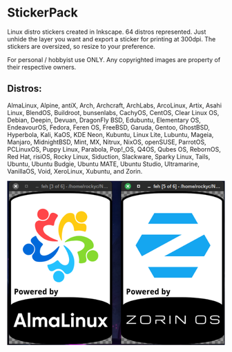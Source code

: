 # StickerPack
Linux distro stickers created in Inkscape. 64 distros represented. Just unhide the layer you want and export a sticker for printing at 300dpi. The stickers are oversized, so resize to your preference.

For personal / hobbyist use ONLY. Any copyrighted images are property of their respective owners. 

## Distros:
AlmaLinux, Alpine, antiX, Arch, Archcraft, ArchLabs, ArcoLinux, Artix, Asahi Linux, BlendOS, Buildroot, bunsenlabs, CachyOS, CentOS, Clear Linux OS, Debian, Deepin, Devuan, DragonFly BSD, Edubuntu, Elementary OS, EndeavourOS, Fedora, Feren OS, FreeBSD, Garuda, Gentoo, GhostBSD, Hyperbola, Kali, KaOS, KDE Neon, Kubuntu, Linux Lite, Lubuntu, Mageia, Manjaro, MidnightBSD, Mint, MX, Nitrux, NixOS, openSUSE, ParrotOS, PCLinuxOS, Puppy Linux, Parabola, Pop!_OS, Q4OS, Qubes OS, RebornOS, Red Hat, risiOS, Rocky Linux, Siduction, Slackware, Sparky Linux, Tails, Ubuntu, Ubuntu Budgie, Ubuntu MATE, Ubuntu Studio, Ultramarine, VanillaOS, Void, XeroLinux, Xubuntu, and Zorin.

![Sample Image](https://github.com/RockyC36/StickerPack/blob/main/sticker-sample.png)
